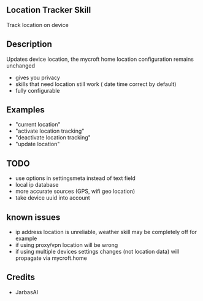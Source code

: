 ## Location Tracker Skill

Track location on device

## Description

Updates device location, the mycroft home location configuration remains
unchanged

* gives you privacy
* skills that need location still work ( date time correct by default)
* fully configurable

## Examples

* "current location"
* "activate location tracking"
* "deactivate location tracking"
* "update location"

## TODO

* use options in settingsmeta instead of text field
* local ip database
* more accurate sources (GPS, wifi geo location)
* take device uuid into account


## known issues

* ip address location is unreliable, weather skill may be completely off for example
* if using proxy/vpn location will be wrong
* if using multiple devices settings changes (not location data) will propagate via mycroft.home


## Credits

* JarbasAI